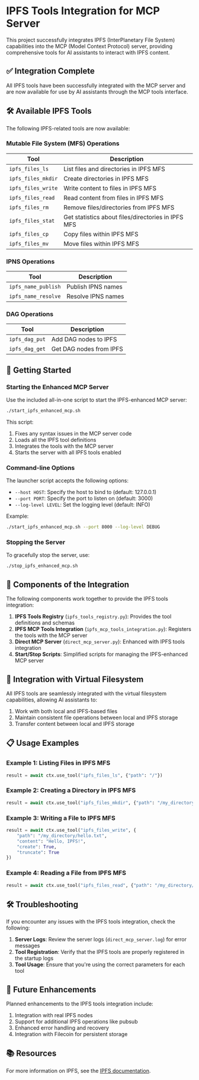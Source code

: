 # IPFS Tools Integration for MCP Server

This project successfully integrates IPFS (InterPlanetary File System) capabilities into the MCP (Model Context Protocol) server, providing comprehensive tools for AI assistants to interact with IPFS content.

## ✅ Integration Complete

All IPFS tools have been successfully integrated with the MCP server and are now available for use by AI assistants through the MCP tools interface.

## 🛠️ Available IPFS Tools

The following IPFS-related tools are now available:

### Mutable File System (MFS) Operations

| Tool | Description |
|------|-------------|
| `ipfs_files_ls` | List files and directories in IPFS MFS |
| `ipfs_files_mkdir` | Create directories in IPFS MFS |
| `ipfs_files_write` | Write content to files in IPFS MFS |
| `ipfs_files_read` | Read content from files in IPFS MFS |
| `ipfs_files_rm` | Remove files/directories from IPFS MFS |
| `ipfs_files_stat` | Get statistics about files/directories in IPFS MFS |
| `ipfs_files_cp` | Copy files within IPFS MFS |
| `ipfs_files_mv` | Move files within IPFS MFS |

### IPNS Operations

| Tool | Description |
|------|-------------|
| `ipfs_name_publish` | Publish IPNS names |
| `ipfs_name_resolve` | Resolve IPNS names |

### DAG Operations

| Tool | Description |
|------|-------------|
| `ipfs_dag_put` | Add DAG nodes to IPFS |
| `ipfs_dag_get` | Get DAG nodes from IPFS |

## 🚀 Getting Started

### Starting the Enhanced MCP Server

Use the included all-in-one script to start the IPFS-enhanced MCP server:

```bash
./start_ipfs_enhanced_mcp.sh
```

This script:
1. Fixes any syntax issues in the MCP server code
2. Loads all the IPFS tool definitions
3. Integrates the tools with the MCP server
4. Starts the server with all IPFS tools enabled

### Command-line Options

The launcher script accepts the following options:

- `--host HOST`: Specify the host to bind to (default: 127.0.0.1)
- `--port PORT`: Specify the port to listen on (default: 3000)
- `--log-level LEVEL`: Set the logging level (default: INFO)

Example:
```bash
./start_ipfs_enhanced_mcp.sh --port 8000 --log-level DEBUG
```

### Stopping the Server

To gracefully stop the server, use:

```bash
./stop_ipfs_enhanced_mcp.sh
```

## 🧩 Components of the Integration

The following components work together to provide the IPFS tools integration:

1. **IPFS Tools Registry** (`ipfs_tools_registry.py`): Provides the tool definitions and schemas
2. **IPFS MCP Tools Integration** (`ipfs_mcp_tools_integration.py`): Registers the tools with the MCP server
3. **Direct MCP Server** (`direct_mcp_server.py`): Enhanced with IPFS tools integration
4. **Start/Stop Scripts**: Simplified scripts for managing the IPFS-enhanced MCP server

## 🔄 Integration with Virtual Filesystem

All IPFS tools are seamlessly integrated with the virtual filesystem capabilities, allowing AI assistants to:

1. Work with both local and IPFS-based files
2. Maintain consistent file operations between local and IPFS storage
3. Transfer content between local and IPFS storage

## 📋 Usage Examples

### Example 1: Listing Files in IPFS MFS

```python
result = await ctx.use_tool("ipfs_files_ls", {"path": "/"})
```

### Example 2: Creating a Directory in IPFS MFS

```python
result = await ctx.use_tool("ipfs_files_mkdir", {"path": "/my_directory", "parents": True})
```

### Example 3: Writing a File to IPFS MFS

```python
result = await ctx.use_tool("ipfs_files_write", {
    "path": "/my_directory/hello.txt",
    "content": "Hello, IPFS!",
    "create": True,
    "truncate": True
})
```

### Example 4: Reading a File from IPFS MFS

```python
result = await ctx.use_tool("ipfs_files_read", {"path": "/my_directory/hello.txt"})
```

## 🛠️ Troubleshooting

If you encounter any issues with the IPFS tools integration, check the following:

1. **Server Logs**: Review the server logs (`direct_mcp_server.log`) for error messages
2. **Tool Registration**: Verify that the IPFS tools are properly registered in the startup logs
3. **Tool Usage**: Ensure that you're using the correct parameters for each tool

## 📝 Future Enhancements

Planned enhancements to the IPFS tools integration include:

1. Integration with real IPFS nodes
2. Support for additional IPFS operations like pubsub
3. Enhanced error handling and recovery
4. Integration with Filecoin for persistent storage

## 📚 Resources

For more information on IPFS, see the [IPFS documentation](https://docs.ipfs.tech/).

